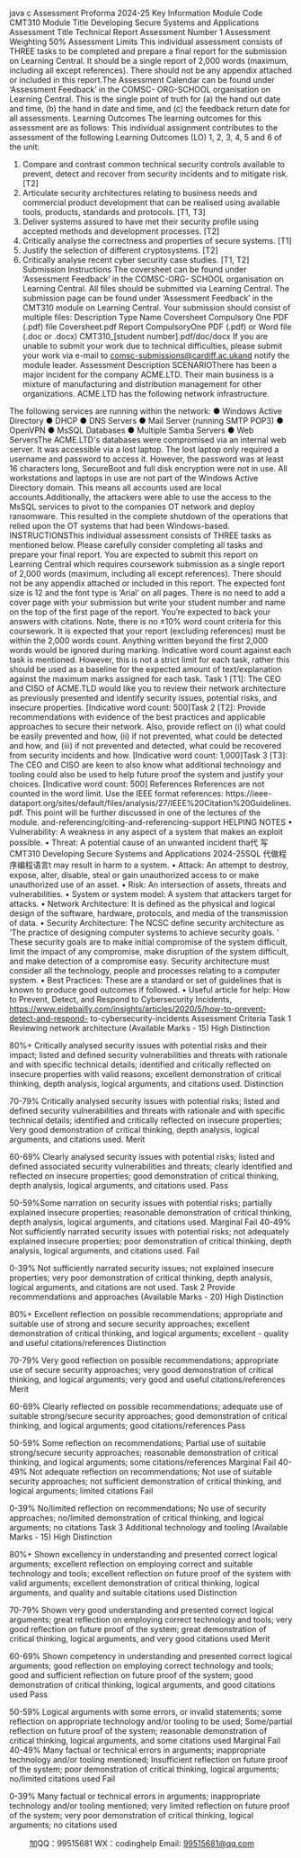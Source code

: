 java c
Assessment   Proforma   2024-25
Key   Information
Module   Code
CMT310
Module Title
Developing Secure Systems   and   Applications
Assessment Title
Technical   Report
Assessment   Number
1
Assessment Weighting
50%
Assessment   Limits
This individual assessment consists of
THREE tasks to   be completed and   prepare   a final report for the submission on
Learning Central.   It should   be a single   report of 2,000 words (maximum,
including all except references). There         should not be   any   appendix   attached   or   included in this   report.The   Assessment Calendar can be found under ‘Assessment    Feedback’   in   the   COMSC-         ORG-SCHOOL organisation on   Learning Central. This is the single   point of truth for   (a)   the   hand out date and time, (b) the   hand   in date   and   time,   and   (c)   the   feedback   return   date   for      all assessments.
Learning Outcomes
The learning outcomes for this assessment   are   as follows:
This individual assignment contributes to the assessment of the following Learning   Outcomes   (LO)   1, 2, 3, 4, 5   and   6   of the   unit:
1. Compare and contrast common technical security controls available to prevent, detect and   recover from security incidents and to mitigate risk.   [T2]
2. Articulate security architectures relating to business needs and commercial   product
development that can be realised using available tools,   products, standards and   protocols.   [T1,   T3]
3.   Deliver systems assured to have met their security profile using   accepted   methods   and   development processes.   [T2]
4. Critically analyse the correctness and properties of secure systems. [T1]
5. Justify the selection of different cryptosystems. [T2]
6. Critically analyse   recent cyber security case studies.   [T1, T2]
Submission Instructions
The coversheet can be found under ‘Assessment    Feedback’   in   the   COMSC-ORG-   SCHOOL organisation on   Learning Central.
All files should be submitted via   Learning Central.    The submission   page   can   be   found   under ‘Assessment    Feedback’ in the CMT310   module on   Learning Central.    Your submission should consist of multiple files:
Description
Type
Name
Coversheet
Compulsory
One   PDF (.pdf)   file
Coversheet.pdf
Report
CompulsoryOne   PDF   (.pdf) or   Word file   (.doc or      .docx)
CMT310_[student
number].pdf/doc/docx
If you are unable to submit your work due to technical   difficulties,   please   submit your work   via   e-mail   to   comsc-submissions@cardiff.ac.ukand   notify   the   module   leader.
Assessment   Description
SCENARIOThere has been a   major incident for the company ACME.LTD. Their main business is   a   mixture   of   manufacturing    and    distribution       management    for      other      organizations.      ACME.LTD       has    the   following network infrastructure.
   
The following services are running within the   network:
●         Windows Active   Directory
●          DHCP
●         DNS Servers
●         Mail Server (running SMTP    POP3)
●         OpenVPN
●         MsSQL   Databases
●         Multiple Samba Servers
●         Web ServersThe ACME.LTD's databases were compromised via an   internal web server.   It   was   accessible   via   a   lost   laptop. The   lost   laptop only   required a   username and   password to access   it.   However, the   password was at   least   16 characters   long, SecureBoot and full disk encryption   were   not   in   use.   All   workstations   and   laptops   in   use   are   not   part   of the   Windows   Active   Directory   domain.   This   means all accounts used are   local accounts.Additionally,   the   attackers   were   able   to   use   the   access   to   the   MsSQL   services   to   pivot   to   the   companies OT   network and deploy   ransomware. This   resulted   in the   complete shutdown   of   the   operations that   relied   upon the OT systems that   had   been Windows-based.
INSTRUCTIONSThis   individual    assessment   consists   of    THREE   tasks   as    mentioned    below.    Please    carefully   consider   completing   all   tasks   and   prepare   your   final   report.   You   are   expected   to   submit   this   report   on   Learning   Central which   requires   coursework submission   as   a single   report   of 2,000   words   (maximum,   including all except   references). There should   not   be any   appendix   attached   or included in this report. The expected font size   is   12 and   the   font   type   is   ‘Arial’   on   all   pages.   There   is   no   need to add a cover   page with   your   submission   but   write   your   student   number   and   name   on   the   top   of   the   first   page   of   the   report.   You’re   expected   to   back your   answers   with   citations.   Note, there is no ±10% word count criteria for this coursework. It is expected that your   report (excluding references) must be within   the 2,000 words count.   Anything written beyond   the   first   2,000 words would   be   ignored   during   marking.   Indicative word   count   against   each task   is   mentioned.   However,   this   is   not   a   strict   limit   for   each   task,   rather   this   should   be   used   as   a   baseline for the expected amount of text/explanation against the maximum marks assigned for   each task.
Task   1 [T1]: The CEO and CISO of ACME.TLD would   like you to   review their   network architecture   as   previously   presented   and   identify   security   issues,   potential   risks,   and   insecure   properties.
[Indicative word count: 500]Task   2   [T2]:    Provide    recommendations   with   evidence   of   the    best    practices   and   applicable   approaches to secure their   network. Also,   provide   reflect   on   (i) what   could   be   easily   prevented   and   how,   (ii)   if   not   prevented,   what   could   be   detected   and   how,   and   (iii)   if   not   prevented   and   detected,   what   could   be   recovered   from   security   incidents   and   how.   [Indicative   word   count:   1,000]Task   3   [T3]:   The   CEO   and   CISO   are   keen to   also   know   what   additional technology   and tooling   could   also   be   used   to   help   future   proof   the   system   and justify   your   choices.   [Indicative   word   count: 500]
References
References   are   not   counted   in   the   word   limit.   Use   the   IEEE   format   references:   https://ieee-   dataport.org/sites/default/files/analysis/27/IEEE%20Citation%20Guidelines.pdf.
This point will be further discussed in one of the   lectures of the   module.
and-referencing/citing-and-referencing-support
HELPING   NOTES
•         Vulnerability: A weakness in any aspect of a system that makes an   exploit   possible.
•         Threat: A potential cause of an unwanted   incident tha代 写CMT310 Developing Secure Systems and Applications 2024-25SQL
代做程序编程语言t may   result   in   harm to   a system.
•         Attack: An attempt to destroy, expose, alter, disable, steal or gain unauthorized   access to or   make unauthorized use   of   an   asset.
•          Risk: An intersection of assets, threats and vulnerabilities.
•         System or system   model: A system that attackers target for attacks.
•          Network    Architecture:    It    is    defined    as    the    physical    and    logical    design    of   the   software,   hardware, protocols, and media of the transmission of data.
•          Security         Architecture:         The         NCSC       define          security          architecture       as          ‘The          practice   of designing computer systems to achieve security goals.   ’ These security   goals   are to   make   initial    compromise    of    the    system    difficult,    limit    the      impact    of      any      compromise,      make   disruption   of   the   system   difficult,   and    make    detection    of    a   compromise   easy.   Security   architecture   must consider all the technology,   people and   processes   relating to   a   computer system.
•          Best    Practices:   These   are   a   standard   or   set   of   guidelines   that   is   known   to   produce   good   outcomes if followed.
•          Useful    article   for    help:    How   to   Prevent,   Detect,   and   Respond   to   Cybersecurity   Incidents,   https://www.eidebailly.com/insights/articles/2020/5/how-to-prevent-detect-and-respond-         to-cybersecurity-incidents
Assessment   Criteria
Task   1   Reviewing network architecture (Available   Marks -   15)
High
Distinction
   
80%+
Critically analysed   security issues with potential risks and their   impact;
listed and defined security vulnerabilities and threats with rationale and
with specific technical details; identified and critically reflected on insecure   properties with valid reasons; excellent demonstration of critical thinking,         depth analysis, logical arguments, and citations   used.
Distinction
   
70-79%
Critically analysed security issues with potential risks;   listed and   defined   security vulnerabilities and threats with rationale and with specific
technical details; identified and critically reflected on   insecure   properties;   Very good demonstration of critical thinking, depth analysis, logical
arguments, and citations used.
Merit
   
60-69%
Clearly analysed security issues with potential risks;   listed and   defined   associated security vulnerabilities and threats; clearly identified and
reflected on insecure properties; good demonstration of critical thinking,   depth analysis, logical arguments, and citations   used.
Pass
   
50-59%Some narration on security issues with potential   risks;   partially explained   insecure properties; reasonable demonstration of critical thinking, depth   analysis, logical arguments,   and citations   used.
Marginal   Fail
40-49%
Not sufficiently narrated security issues with potential   risks;   not
adequately explained insecure   properties; poor demonstration of   critical   thinking, depth analysis, logical arguments, and citations used.
Fail
   
0-39%
Not sufficiently narrated security issues; not explained   insecure   properties;   very poor demonstration of critical thinking, depth analysis, logical
arguments, and citations are not   used.
Task   2   Provide   recommendations and approaches (Available   Marks - 20)
High
Distinction
   
80%+
Excellent reflection on possible recommendations; appropriate and   suitable use of strong and secure security approaches; excellent
demonstration of critical thinking, and logical arguments; excellent - quality   and useful citations/references
Distinction
   
70-79%
Very good reflection on possible recommendations; appropriate   use   of            secure security approaches; very good demonstration of critical thinking,   and logical arguments; very good and useful citations/references
Merit
   
60-69%
Clearly reflected on possible recommendations; adequate   use   of suitable   strong/secure security approaches; good demonstration of critical
thinking, and logical   arguments; good citations/references
Pass
   
50-59%
Some reflection on recommendations;   Partial use   of suitable
strong/secure security approaches; reasonable demonstration of critical   thinking, and logical arguments; some citations/references
Marginal   Fail
40-49%
Not adequate reflection on recommendations;   Not use of suitable security   approaches; not sufficient demonstration of critical thinking, and logical            arguments; limited citations
Fail
   
0-39%
No/limited reflection on recommendations;   No use of security approaches;   no/limited demonstration of critical thinking, and logical arguments; no
citations
Task 3 Additional technology and tooling (Available   Marks -   15)
High
Distinction
   
80%+
Shown excellency in understanding and presented   correct   logical
arguments; excellent reflection on employing correct and suitable
technology and tools; excellent   reflection on future proof of the system         with valid arguments; excellent demonstration of critical thinking, logical   arguments, and quality and suitable citations used
Distinction
   
70-79%
Shown very good understanding and presented correct logical   arguments;   great reflection on employing correct technology and tools; very good
reflection on future proof of the system; great demonstration of critical   thinking, logical arguments, and very good citations used
Merit
   
60-69%
Shown competency in understanding and presented correct   logical
arguments; good reflection on employing correct technology and tools;   good and sufficient reflection on future proof of the system; good
demonstration of critical thinking, logical arguments, and good citations   used
Pass
   
50-59%
Logical arguments with some errors, or invalid statements; some reflection   on appropriate technology and/or tooling to be used; Some/partial
reflection on future proof of the system; reasonable demonstration of   critical thinking, logical arguments, and some   citations used
Marginal   Fail
40-49%
Many factual or technical errors in arguments; inappropriate technology   and/or tooling mentioned; Insufficient reflection on future proof of the         system; poor demonstration of critical thinking, logical arguments;
no/limited citations used
Fail
   
0-39%
Many factual or technical errors in arguments; inappropriate technology   and/or tooling mentioned; very limited reflection on future   proof of the
system; very poor demonstration of critical thinking, logical arguments;   no   citations   used



         
加QQ：99515681  WX：codinghelp  Email: 99515681@qq.com
